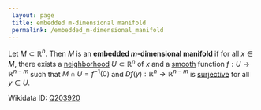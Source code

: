 ```yaml
---
 layout: page
 title: embedded m-dimensional manifold
 permalink: /embedded_m-dimensional_manifold
---
```

Let $M\subset\mathbb R^n$. Then $M$ is an **embedded $m$-dimensional manifold** if for all $x\in M$, there exists a [neighborhood](https://defsmath.github.io/DefsMath/neighborhood) $U \subset\mathbb R^n$ of $x$ and a [smooth](https://defsmath.github.io/DefsMath/smooth) function $f:U\to\mathbb R^{n-m}$  such that $M\cap U = f^{-1}(0)$ and $Df(y):\mathbb R^n\to\mathbb R^{n-m}$ is [surjective](https://defsmath.github.io/DefsMath/surjective) for all $y \in U$.

Wikidata ID: [Q203920](https://www.wikidata.org/wiki/Q203920)